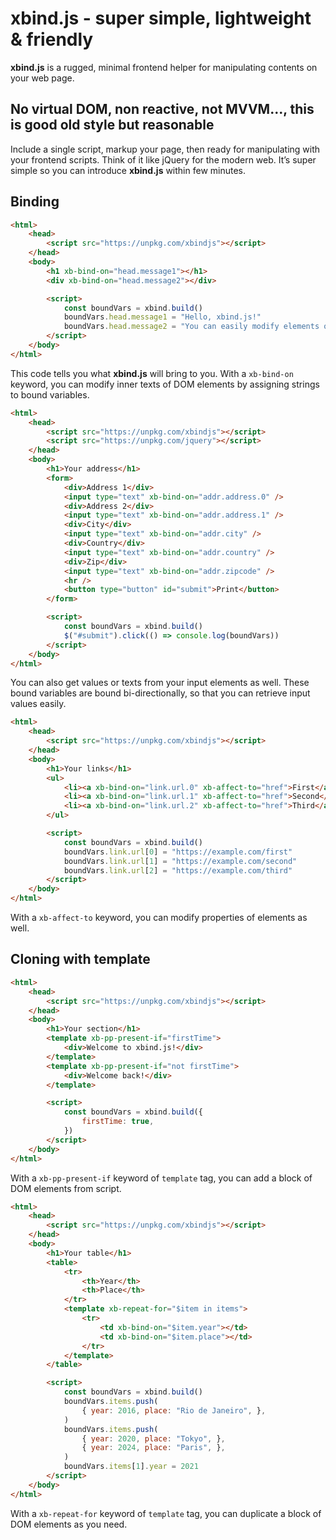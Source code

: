 # xbind.js - super simple, lightweight & friendly

**xbind.js** is a rugged, minimal frontend helper for manipulating contents on your web page.

## No virtual DOM, non reactive, not MVVM..., this is good old style but reasonable

Include a single script, markup your page, then ready for manipulating with your frontend scripts. Think of it like jQuery for the modern web. It’s super simple so you can introduce **xbind.js** within few minutes.

## Binding

```html
<html>
	<head>
		<script src="https://unpkg.com/xbindjs"></script>
	</head>
	<body>
		<h1 xb-bind-on="head.message1"></h1>
		<div xb-bind-on="head.message2"></div>

		<script>
			const boundVars = xbind.build()
			boundVars.head.message1 = "Hello, xbind.js!"
			boundVars.head.message2 = "You can easily modify elements on your page."
		</script>
	</body>
</html>
```

This code tells you what **xbind.js** will bring to you. With a `xb-bind-on` keyword, you can modify inner texts of DOM elements by assigning strings to bound variables.

```html
<html>
	<head>
		<script src="https://unpkg.com/xbindjs"></script>
		<script src="https://unpkg.com/jquery"></script>
	</head>
	<body>
		<h1>Your address</h1>
		<form>
			<div>Address 1</div>
			<input type="text" xb-bind-on="addr.address.0" />
			<div>Address 2</div>
			<input type="text" xb-bind-on="addr.address.1" />
			<div>City</div>
			<input type="text" xb-bind-on="addr.city" />
			<div>Country</div>
			<input type="text" xb-bind-on="addr.country" />
			<div>Zip</div>
			<input type="text" xb-bind-on="addr.zipcode" />
			<hr />
			<button type="button" id="submit">Print</button>
		</form>

		<script>
			const boundVars = xbind.build()
			$("#submit").click(() => console.log(boundVars))
		</script>
	</body>
</html>
```

You can also get values or texts from your input elements as well. These bound variables are bound bi-directionally, so that you can retrieve input values easily.

```html
<html>
	<head>
		<script src="https://unpkg.com/xbindjs"></script>
	</head>
	<body>
		<h1>Your links</h1>
		<ul>
			<li><a xb-bind-on="link.url.0" xb-affect-to="href">First</a></li>
			<li><a xb-bind-on="link.url.1" xb-affect-to="href">Second</a></li>
			<li><a xb-bind-on="link.url.2" xb-affect-to="href">Third</a></li>
		</ul>

		<script>
			const boundVars = xbind.build()
			boundVars.link.url[0] = "https://example.com/first"
			boundVars.link.url[1] = "https://example.com/second"
			boundVars.link.url[2] = "https://example.com/third"
		</script>
	</body>
</html>
```

With a `xb-affect-to` keyword, you can modify properties of elements as well.

## Cloning with template

```html
<html>
	<head>
		<script src="https://unpkg.com/xbindjs"></script>
	</head>
	<body>
		<h1>Your section</h1>
		<template xb-pp-present-if="firstTime">
			<div>Welcome to xbind.js!</div>
		</template>
		<template xb-pp-present-if="not firstTime">
			<div>Welcome back!</div>
		</template>

		<script>
			const boundVars = xbind.build({
				firstTime: true,
			})
		</script>
	</body>
</html>
```

With a `xb-pp-present-if` keyword of `template` tag, you can add a block of DOM elements from script.

```html
<html>
	<head>
		<script src="https://unpkg.com/xbindjs"></script>
	</head>
	<body>
		<h1>Your table</h1>
		<table>
			<tr>
				<th>Year</th>
				<th>Place</th>
			</tr>
			<template xb-repeat-for="$item in items">
				<tr>
					<td xb-bind-on="$item.year"></td>
					<td xb-bind-on="$item.place"></td>
				</tr>
			</template>
		</table>

		<script>
			const boundVars = xbind.build()
			boundVars.items.push(
				{ year: 2016, place: "Rio de Janeiro", },
			)
			boundVars.items.push(
				{ year: 2020, place: "Tokyo", },
				{ year: 2024, place: "Paris", },
			)
			boundVars.items[1].year = 2021
		</script>
	</body>
</html>
```

With a `xb-repeat-for` keyword of `template` tag, you can duplicate a block of DOM elements as you need.
